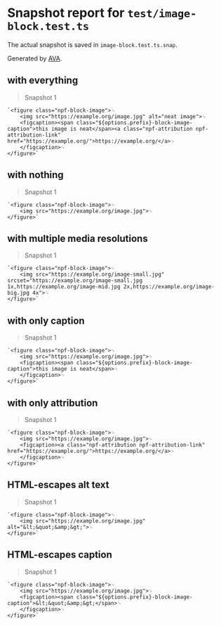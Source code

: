 # Snapshot report for `test/image-block.test.ts`

The actual snapshot is saved in `image-block.test.ts.snap`.

Generated by [AVA](https://avajs.dev).

## with everything

> Snapshot 1

    `<figure class="npf-block-image">␊
        <img src="https://example.org/image.jpg" alt="neat image">␊
        <figcaption><span class="${options.prefix}-block-image-caption">this image is neat</span><a class="npf-attribution npf-attribution-link" href="https://example.org/">https://example.org/</a>␊
        </figcaption>␊
    </figure>`

## with nothing

> Snapshot 1

    `<figure class="npf-block-image">␊
        <img src="https://example.org/image.jpg">␊
    </figure>`

## with multiple media resolutions

> Snapshot 1

    `<figure class="npf-block-image">␊
        <img src="https://example.org/image-small.jpg" srcset="https://example.org/image-small.jpg 1x,https://example.org/image-mid.jpg 2x,https://example.org/image-big.jpg 4x">␊
    </figure>`

## with only caption

> Snapshot 1

    `<figure class="npf-block-image">␊
        <img src="https://example.org/image.jpg">␊
        <figcaption><span class="${options.prefix}-block-image-caption">this image is neat</span>␊
        </figcaption>␊
    </figure>`

## with only attribution

> Snapshot 1

    `<figure class="npf-block-image">␊
        <img src="https://example.org/image.jpg">␊
        <figcaption><a class="npf-attribution npf-attribution-link" href="https://example.org/">https://example.org/</a>␊
        </figcaption>␊
    </figure>`

## HTML-escapes alt text

> Snapshot 1

    `<figure class="npf-block-image">␊
        <img src="https://example.org/image.jpg" alt="&lt;&quot;&amp;&gt;">␊
    </figure>`

## HTML-escapes caption

> Snapshot 1

    `<figure class="npf-block-image">␊
        <img src="https://example.org/image.jpg">␊
        <figcaption><span class="${options.prefix}-block-image-caption">&lt;&quot;&amp;&gt;</span>␊
        </figcaption>␊
    </figure>`
